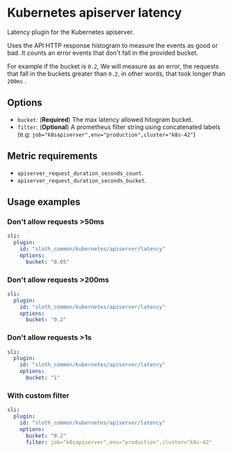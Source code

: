 # Kubernetes apiserver latency

Latency plugin for the Kubernetes apiserver.

Uses the API HTTP response histogram to measure the events as good or bad. It counts an error events that don't fall in the provided bucket.

For example if the bucket is `0.2`, We will measure as an error, the requests that fall in the buckets greater than `0.2`, in other words, that took longer than `200ms` .

## Options

- `bucket`: (**Required**) The max latency allowed hitogram bucket.
- `filter`: (**Optional**) A prometheus filter string using concatenated labels (e.g: `job="k8sapiserver",env="production",cluster="k8s-42"`)

## Metric requirements

- `apiserver_request_duration_seconds_count`.
- `apiserver_request_duration_seconds_bucket`.

## Usage examples

### Don't allow requests >50ms

```yaml
sli:
  plugin:
    id: "sloth_common/kubernetes/apiserver/latency"
    options:
      bucket: "0.05"
```

### Don't allow requests >200ms

```yaml
sli:
  plugin:
    id: "sloth_common/kubernetes/apiserver/latency"
    options:
      bucket: "0.2"
```

### Don't allow requests >1s

```yaml
sli:
  plugin:
    id: "sloth_common/kubernetes/apiserver/latency"
    options:
      bucket: "1"
```

### With custom filter

```yaml
sli:
  plugin:
    id: "sloth_common/kubernetes/apiserver/latency"
    options:
      bucket: "0.2"
      filter: job="k8sapiserver",env="production",cluster="k8s-42"
```
